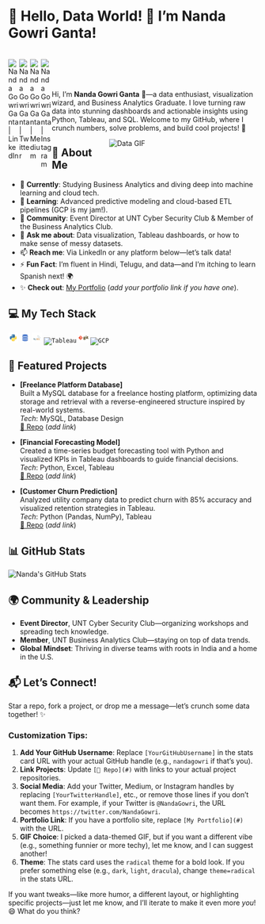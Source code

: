 # 🌟 Hello, Data World! 👋 I’m Nanda Gowri Ganta!

<br/>

<a href="https://www.linkedin.com/in/nanda-gowri-ganta">
  <img align="left" alt="Nanda Gowri Ganta | LinkedIn" width="22px" src="https://cdn.jsdelivr.net/npm/simple-icons@v3/icons/linkedin.svg" />
</a>
<a href="https://twitter.com/[YourTwitterHandle]">
  <img align="left" alt="Nanda Gowri Ganta | Twitter" width="22px" src="https://cdn.jsdelivr.net/npm/simple-icons@v3/icons/twitter.svg" />
</a>
<a href="https://medium.com/@[YourMediumHandle]">
  <img align="left" alt="Nanda Gowri Ganta | Medium" width="22px" src="https://cdn.jsdelivr.net/npm/simple-icons@v3/icons/medium.svg" />
</a>
<a href="https://www.instagram.com/[YourInstagramHandle]">
  <img align="left" alt="Nanda Gowri Ganta | Instagram" width="22px" src="https://cdn.jsdelivr.net/npm/simple-icons@v3/icons/instagram.svg" />
</a>

<br/><br/>

Hi, I’m **Nanda Gowri Ganta** 🙌—a data enthusiast, visualization wizard, and Business Analytics Graduate. I love turning raw data into stunning dashboards and actionable insights using Python, Tableau, and SQL. Welcome to my GitHub, where I crunch numbers, solve problems, and build cool projects! 🚀

<img align="right" alt="Data GIF" width="300" src="https://media.giphy.com/media/v1.Y2lkPTc5MGI3NjExbDM0MG9rczZtbTJkMWkyYzJtbzh6d3I5aW91a3VpN2RtbGRtc3Z3diZlcD12MV9pbnRlcm5hbF9naWZfYnlfaWQmY3Q9Zw/26BRzozg4TCas12Du/giphy.gif" />

## 🧠 About Me

- 🔭 **Currently**: Studying Business Analytics and diving deep into machine learning and cloud tech.
- 🌱 **Learning**: Advanced predictive modeling and cloud-based ETL pipelines (GCP is my jam!).
- 👯 **Community**: Event Director at UNT Cyber Security Club & Member of the Business Analytics Club.
- 💬 **Ask me about**: Data visualization, Tableau dashboards, or how to make sense of messy datasets.
- 📫 **Reach me**: Via LinkedIn or any platform below—let’s talk data!
- ⚡ **Fun Fact**: I’m fluent in Hindi, Telugu, and data—and I’m itching to learn Spanish next! 🌍
- ✨ **Check out**: [My Portfolio](#) (*add your portfolio link if you have one*).

## 💻 My Tech Stack

<code><img height="20" src="https://raw.githubusercontent.com/github/explore/80688e429a7d4ef2fca1e82350fe8e3517d3494d/topics/python/python.png" alt="Python"></code>
<code><img height="20" src="https://raw.githubusercontent.com/github/explore/80688e429a7d4ef2fca1e82350fe8e3517d3494d/topics/sql/sql.png" alt="SQL"></code>
<code><img height="20" src="https://raw.githubusercontent.com/github/explore/80688e429a7d4ef2fca1e82350fe8e3517d3494d/topics/mysql/mysql.png" alt="MySQL"></code>
<code><img height="20" src="https://raw.githubusercontent.com/github/explore/5c058a764ceec4443d1d83785785f92d75b5c668/topics/tableau/tableau.png" alt="Tableau"></code>
<code><img height="20" src="https://raw.githubusercontent.com/github/explore/80688e429a7d4ef2fca1e82350fe8e3517d3494d/topics/git/git.png" alt="Git"></code>
<code><img height="20" src="https://raw.githubusercontent.com/github/explore/80688e429a7d4ef2fca1e82350fe8e3517d3494d/topics/googlecloud/googlecloud.png" alt="GCP"></code>

## 🌟 Featured Projects

- **[Freelance Platform Database]**  
  Built a MySQL database for a freelance hosting platform, optimizing data storage and retrieval with a reverse-engineered structure inspired by real-world systems.  
  *Tech*: MySQL, Database Design  
  [🔗 Repo](#) (*add link*)

- **[Financial Forecasting Model]**  
  Created a time-series budget forecasting tool with Python and visualized KPIs in Tableau dashboards to guide financial decisions.  
  *Tech*: Python, Excel, Tableau  
  [🔗 Repo](#) (*add link*)

- **[Customer Churn Prediction]**  
  Analyzed utility company data to predict churn with 85% accuracy and visualized retention strategies in Tableau.  
  *Tech*: Python (Pandas, NumPy), Tableau  
  [🔗 Repo](#) (*add link*)

## 📊 GitHub Stats

![Nanda's GitHub Stats](https://github-readme-stats.vercel.app/api?username=[YourGitHubUsername]&show_icons=true&hide_border=true&theme=radical)

## 🌍 Community & Leadership

- **Event Director**, UNT Cyber Security Club—organizing workshops and spreading tech knowledge.  
- **Member**, UNT Business Analytics Club—staying on top of data trends.  
- **Global Mindset**: Thriving in diverse teams with roots in India and a home in the U.S.

## 📬 Let’s Connect!

Star a repo, fork a project, or drop me a message—let’s crunch some data together! ✨

### Customization Tips:
1. **Add Your GitHub Username**: Replace `[YourGitHubUsername]` in the stats card URL with your actual GitHub handle (e.g., `nandagowri` if that’s you).
2. **Link Projects**: Update `[🔗 Repo](#)` with links to your actual project repositories.
3. **Social Media**: Add your Twitter, Medium, or Instagram handles by replacing `[YourTwitterHandle]`, etc., or remove those lines if you don’t want them. For example, if your Twitter is `@NandaGowri`, the URL becomes `https://twitter.com/NandaGowri`.
4. **Portfolio Link**: If you have a portfolio site, replace `[My Portfolio](#)` with the URL.
5. **GIF Choice**: I picked a data-themed GIF, but if you want a different vibe (e.g., something funnier or more techy), let me know, and I can suggest another!
6. **Theme**: The stats card uses the `radical` theme for a bold look. If you prefer something else (e.g., `dark`, `light`, `dracula`), change `theme=radical` in the stats URL.

If you want tweaks—like more humor, a different layout, or highlighting specific projects—just let me know, and I’ll iterate to make it even more *you*! 😄 What do you think?
